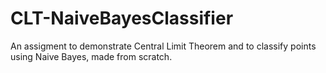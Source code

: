 # CLT-NaiveBayesClassifier
An assigment to demonstrate Central Limit Theorem and to classify points using Naive Bayes, made from scratch.
